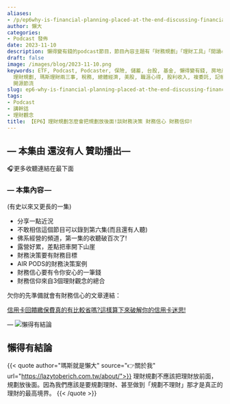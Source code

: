 ```yaml
---
aliases:
- /p/ep6why-is-financial-planning-placed-at-the-end-discussing-financial-decisions-financial-confidence-and-financial-beliefs/
author: 懶大
categories:
- Podcast 發佈
date: 2023-11-10
description: 懶得變有錢的podcast節目，節目內容主題有「財務規劃」「理財工具」「閱讀心得」「職涯與生活」，內容涵蓋了你與金錢會產生的所有關係。如果想要讓自己對「財務規劃」的本質有更進一步的認識，歡迎訂閱、追蹤、分享並歡迎進一步提出你的想法，讓更多人一起財務有規劃、快樂有方法。
draft: false
image: /images/blog/2023-11-10.png
keywords: ETF, Podcast, Podcaster, 保險, 儲蓄, 台股, 基金, 懶得變有錢, 房地產, 投資, 投資理財, 支出, 收入, 理財,
  理財規劃, 瑪斯理財兩三事, 稅務, 總體經濟, 美股, 職涯心得, 股利收入, 複委託, 記帳, 讀書心得, 財務規劃, 財商, 貸款, 資產配置, 退休規劃,
  開源節流
slug: ep6-why-is-financial-planning-placed-at-the-end-discussing-financial-decisions-financial-confidence-and-financial-beliefs
tags:
- Podcast
- 講幹話
- 理財觀念
title: 【EP6】理財規劃怎麼會把規劃放後面!談財務決策 財務信心 財務信仰!
---
```

## — 本集由 還沒有人 贊助播出—

🎧更多收聽連結在最下面

### — 本集內容 —
(有史以來又更長的一集)

- 分享一點近況
- 不敢相信這個節目可以錄到第六集(而且還有人聽)
- 佛系經營的頻道，第一集的收聽破百次了!
- 露營好累，差點把車開下山崖
- 財務決策要有財務目標
- AIR PODS的財務決策案例
- 財務信心要有令你安心的一筆錢
- 財務信仰來自3個理財觀念的總合

欠你的先準備就會有財務信心的文章連結：

[信用卡回饋繳保費真的有比較省嗎?這樣算下來破解你的信用卡迷思!](https://lazytoberich.com.tw/p/insuranceis-it-really-more-cost-effective-to-pay-insurance-premiums-with-credit-card-rewards-lets-break-down-this-credit-card-myth-and-find-out/)

—
![懶得有結論](/images/blog/lazytobeconclude.svg)
## 懶得有結論

{{< quote author="瑪斯就是懶大" source="👉關於我" url="https://lazytoberich.com.tw/about/">}}
理財規劃不應該把理財放前面，規劃放後面。因為我們應該是要規劃理財、甚至做到「規劃不理財」那才是真正的理財的最高境界。
{{< /quote >}}




